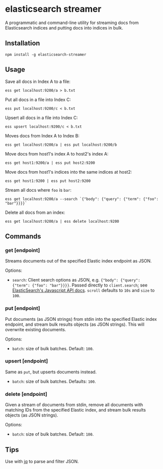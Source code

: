 # elasticsearch streamer

A programmatic and command-line utility for streaming docs from Elasticsearch indices and putting docs into indices in bulk.

## Installation

`npm install -g elasticsearch-streamer`

## Usage

Save all docs in Index A to a file:

    ess get localhost:9200/a > b.txt

Put all docs in a file into Index C:
    
    ess put localhost:9200/c < b.txt

Upsert all docs in a file into Index C:

    ess upsert localhost:9200/c < b.txt

Moves docs from Index A to Index B:
    
    ess get localhost:9200/a | ess put localhost:9200/b

Move docs from host1's index A to host2's index A:

    ess get host1:9200/a | ess put host2:9200

Move docs from host1's indices into the same indices at host2:

    ess get host1:9200 | ess put host2:9200

Stream all docs where `foo` is `bar`:

    ess get localhost:9200/a --search `{"body": {"query": {"term": {"foo": "bar"}}}}`

Delete all docs from an index:

    ess get localhost:9200/a | ess delete localhost:9200

## Commands

### get [endpoint]

Streams documents out of the specified Elastic index endpoint as JSON.

Options:

* `search`: Client search options as JSON, e.g. `{"body": {"query": {"term": {"foo": "bar"}}}}`. Passed directly to `client.search`; see [ElasticSearch's Javascript API docs](https://www.elastic.co/guide/en/elasticsearch/client/javascript-api/current/api-reference.html#api-search). `scroll` defaults to `10s` and `size` to `100`.

### put [endpoint]

Put documents (as JSON strings) from stdin into the specified Elastic index endpoint, and stream bulk results objects (as JSON strings). This will overwrite existing documents.

Options:

* `batch`: size of bulk batches. Default: `100`.

### upsert [endpoint]

Same as `put`, but upserts documents instead.

* `batch`: size of bulk batches. Defaults: `100`.

### delete [endpoint]

Given a stream of documents from stdin, remove all documents with matching IDs from the specified Elastic index, and stream bulk results objects (as JSON strings).

Options:

* `batch`: size of bulk batches. Default: `100`.

## Tips

Use with [jq](https://stedolan.github.io/jq/) to parse and filter JSON.
